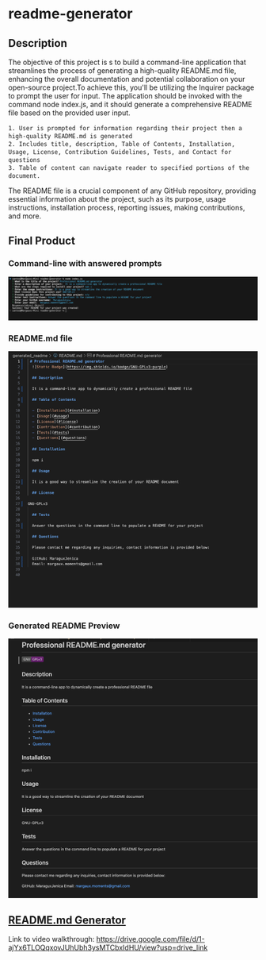 # readme-generator

## Description

The objective of this project is s to build a command-line application that streamlines the process of generating a high-quality README.md file, enhancing the overall documentation and potential collaboration on your open-source project.To achieve this, you'll be utilizing the Inquirer package to prompt the user for input. The application should be invoked with the command node index.js, and it should generate a comprehensive README file based on the provided user input.

    1. User is prompted for information regarding their project then a high-quality README.md is generated 
    2. Includes title, description, Table of Contents, Installation, Usage, License, Contribution Guidelines, Tests, and Contact for questions
    3. Table of content can navigate reader to specified portions of the document.   

 The README file is a crucial component of any GitHub repository, providing essential information about the project, such as its purpose, usage instructions, installation process, reporting issues, making contributions, and more.


## Final Product
### Command-line with answered prompts
![command-line with answered prompts](./assests/images/answeredPrompts.png)

### README.md file 
![README.md file ](./assests/images/readME-file.png)

### Generated README Preview
![Generated README Preview](./assests/images/generatedREADME.png)


## [README.md Generator](https://margauxjenica.github.io/readme-generator/)
Link to video walkthrough: https://drive.google.com/file/d/1-ajYx6TLOQqxovJUhUbh3ysMTCbxIdHU/view?usp=drive_link